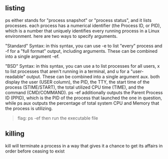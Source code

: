 ##  listing 
ps either stands for "process snapshot" or "process status", and it lists processes.
each process has a numerical identifier (the Process ID, or PID), which is a number that uniquely identifies every running process in a Linux environment.
here are two ways to specify arguments.

"Standard" Syntax: in this syntax, you can use -e to list "every" process and -f for a "full format" output, including arguments. These can be combined into a single argument -ef.

"BSD" Syntax: in this syntax, you can use a to list processes for all users, x to list processes that aren't running in a terminal, and u for a "user-readable" output. These can be combined into a single argument aux.
both display the user (USER column), the PID, the TTY, the start time of the process (STIME/START), the total utilized CPU time (TIME), and the command (CMD/COMMAND). ps -ef additionally outputs the Parent Process ID (PPID), which is the PID of the process that launched the one in question, while ps aux outputs the percentage of total system CPU and Memory that the process is utilizing. 
> flag: ps -ef then run the executable file
## killing
kill will terminate a process in a way that gives it a chance to get its affairs in order before ceasing to exist

